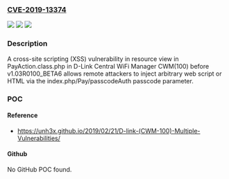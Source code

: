 ### [CVE-2019-13374](https://cve.mitre.org/cgi-bin/cvename.cgi?name=CVE-2019-13374)
![](https://img.shields.io/static/v1?label=Product&message=n%2Fa&color=blue)
![](https://img.shields.io/static/v1?label=Version&message=n%2Fa&color=blue)
![](https://img.shields.io/static/v1?label=Vulnerability&message=n%2Fa&color=brighgreen)

### Description

A cross-site scripting (XSS) vulnerability in resource view in PayAction.class.php in D-Link Central WiFi Manager CWM(100) before v1.03R0100_BETA6 allows remote attackers to inject arbitrary web script or HTML via the index.php/Pay/passcodeAuth passcode parameter.

### POC

#### Reference
- https://unh3x.github.io/2019/02/21/D-link-(CWM-100)-Multiple-Vulnerabilities/

#### Github
No GitHub POC found.


